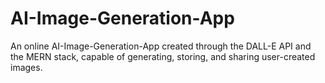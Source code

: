 # AI-Image-Generation-App

An online AI-Image-Generation-App created through the DALL-E API and the MERN stack, capable of generating, storing, and sharing user-created images. 
